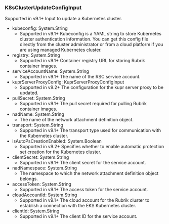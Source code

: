 ### K8sClusterUpdateConfigInput
Supported in v9.1+
Input to update a Kubernetes cluster.

- kubeconfig: System.String
  - Supported in v9.1+
Kubeconfig is a YAML string to store Kubernetes cluster authentication information. You can get this config file directly from the cluster administrator or from a cloud platform if you are using managed Kubernetes cluster.
- registry: System.String
  - Supported in v9.1+
Container registry URL for storing Rubrik container images.
- serviceAccountName: System.String
  - Supported in v9.1+
The name of the RSC service account.
- kuprServerProxyConfig: KuprServerProxyConfigInput
  - Supported in v9.2+
The configuration for the kupr server proxy to be updated.
- pullSecret: System.String
  - Supported in v9.1+
The pull secret required for pulling Rubrik container images.
- nadName: System.String
  - The name of the network attachment definition object.
- transport: System.String
  - Supported in v9.1+
The transport type used for communication with the Kubernetes cluster.
- isAutoPsCreationEnabled: System.Boolean
  - Supported in v9.2+
Specifies whether to enable automatic protection set creation for the Kubernetes cluster.
- clientSecret: System.String
  - Supported in v9.1+
The client secret for the service account.
- nadNamespace: System.String
  - The namespace to which the network attachment definition object belongs.
- accessToken: System.String
  - Supported in v9.1+
The access token for the service account.
- cloudAccountId: System.String
  - Supported in v9.1+
The cloud account for the Rubrik cluster to establish a connection with the EKS Kubernetes cluster.
- clientId: System.String
  - Supported in v9.1+
The client ID for the service account.
